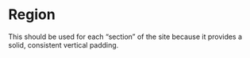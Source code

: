 # Region

This should be used for each “section” of the site because it provides a solid, consistent vertical padding.
